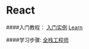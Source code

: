 # React

####入门教程：
[入门实例](http://www.ruanyifeng.com/blog/2015/03/react.html)
[Learn](https://github.com/wangning0/Autumn_Ning_Blog/blob/master/blogs/3-16/react_learn.md)

####学习步骤:
[全栈工程师](https://github.com/ruanyf/jstraining)	
